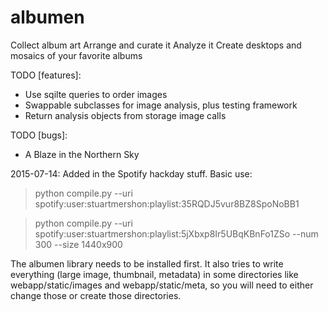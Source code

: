 albumen
===========

Collect album art
Arrange and curate it
Analyze it
Create desktops and mosaics of your favorite albums

TODO [features]:
- Use sqilte queries to order images
- Swappable subclasses for image analysis, plus testing framework
- Return analysis objects from storage image calls

TODO [bugs]: 
- A Blaze in the Northern Sky

2015-07-14:
Added in the Spotify hackday stuff. Basic use:
  > python compile.py --uri spotify:user:stuartmershon:playlist:35RQDJ5vur8BZ8SpoNoBB1
  
  > python compile.py --uri spotify:user:stuartmershon:playlist:5jXbxp8Ir5UBqKBnFo1ZSo --num 300 --size 1440x900
  
The albumen library needs to be installed first. It also tries to write everything (large image, thumbnail, metadata) in some directories like webapp/static/images and webapp/static/meta, so you will need to either change those or create those directories.



